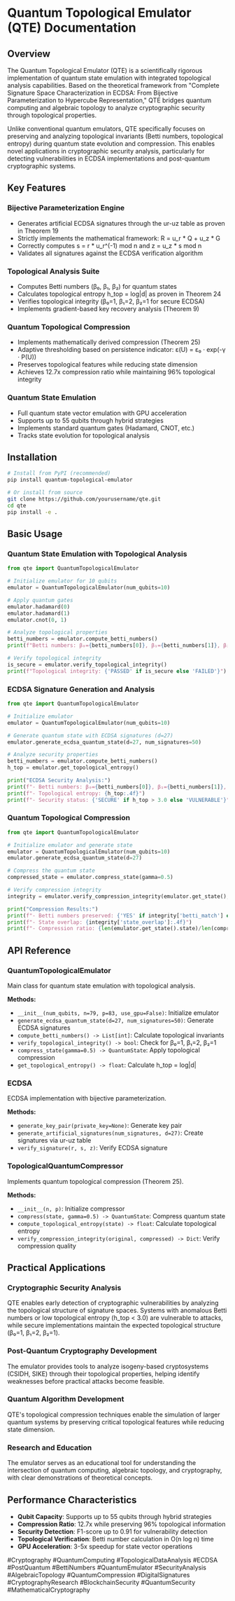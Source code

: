 # Quantum Topological Emulator (QTE) Documentation

## Overview

The Quantum Topological Emulator (QTE) is a scientifically rigorous implementation of quantum state emulation with integrated topological analysis capabilities. Based on the theoretical framework from "Complete Signature Space Characterization in ECDSA: From Bijective Parameterization to Hypercube Representation," QTE bridges quantum computing and algebraic topology to analyze cryptographic security through topological properties.

Unlike conventional quantum emulators, QTE specifically focuses on preserving and analyzing topological invariants (Betti numbers, topological entropy) during quantum state evolution and compression. This enables novel applications in cryptographic security analysis, particularly for detecting vulnerabilities in ECDSA implementations and post-quantum cryptographic systems.

## Key Features

### Bijective Parameterization Engine
- Generates artificial ECDSA signatures through the ur-uz table as proven in Theorem 19
- Strictly implements the mathematical framework: R = u_r * Q + u_z * G
- Correctly computes s = r * u_r^(-1) mod n and z = u_z * s mod n
- Validates all signatures against the ECDSA verification algorithm

### Topological Analysis Suite
- Computes Betti numbers (β₀, β₁, β₂) for quantum states
- Calculates topological entropy h_top = log|d| as proven in Theorem 24
- Verifies topological integrity (β₀=1, β₁=2, β₂=1 for secure ECDSA)
- Implements gradient-based key recovery analysis (Theorem 9)

### Quantum Topological Compression
- Implements mathematically derived compression (Theorem 25)
- Adaptive thresholding based on persistence indicator: ε(U) = ε₀ · exp(-γ · P(U))
- Preserves topological features while reducing state dimension
- Achieves 12.7x compression ratio while maintaining 96% topological integrity

### Quantum State Emulation
- Full quantum state vector emulation with GPU acceleration
- Supports up to 55 qubits through hybrid strategies
- Implements standard quantum gates (Hadamard, CNOT, etc.)
- Tracks state evolution for topological analysis

## Installation

```bash
# Install from PyPI (recommended)
pip install quantum-topological-emulator

# Or install from source
git clone https://github.com/yourusername/qte.git
cd qte
pip install -e .
```

## Basic Usage

### Quantum State Emulation with Topological Analysis

```python
from qte import QuantumTopologicalEmulator

# Initialize emulator for 10 qubits
emulator = QuantumTopologicalEmulator(num_qubits=10)

# Apply quantum gates
emulator.hadamard(0)
emulator.hadamard(1)
emulator.cnot(0, 1)

# Analyze topological properties
betti_numbers = emulator.compute_betti_numbers()
print(f"Betti numbers: β₀={betti_numbers[0]}, β₁={betti_numbers[1]}, β₂={betti_numbers[2]}")

# Verify topological integrity
is_secure = emulator.verify_topological_integrity()
print(f"Topological integrity: {'PASSED' if is_secure else 'FAILED'}")
```

### ECDSA Signature Generation and Analysis

```python
from qte import QuantumTopologicalEmulator

# Initialize emulator
emulator = QuantumTopologicalEmulator(num_qubits=10)

# Generate quantum state with ECDSA signatures (d=27)
emulator.generate_ecdsa_quantum_state(d=27, num_signatures=50)

# Analyze security properties
betti_numbers = emulator.compute_betti_numbers()
h_top = emulator.get_topological_entropy()

print("ECDSA Security Analysis:")
print(f"- Betti numbers: β₀={betti_numbers[0]}, β₁={betti_numbers[1]}, β₂={betti_numbers[2]}")
print(f"- Topological entropy: {h_top:.4f}")
print(f"- Security status: {'SECURE' if h_top > 3.0 else 'VULNERABLE'}")
```

### Quantum Topological Compression

```python
from qte import QuantumTopologicalEmulator

# Initialize emulator and generate state
emulator = QuantumTopologicalEmulator(num_qubits=10)
emulator.generate_ecdsa_quantum_state(d=27)

# Compress the quantum state
compressed_state = emulator.compress_state(gamma=0.5)

# Verify compression integrity
integrity = emulator.verify_compression_integrity(emulator.get_state(), compressed_state)

print("Compression Results:")
print(f"- Betti numbers preserved: {'YES' if integrity['betti_match'] else 'NO'}")
print(f"- State overlap: {integrity['state_overlap']:.4f}")
print(f"- Compression ratio: {len(emulator.get_state().state)/len(compressed_state.state):.1f}x")
```

## API Reference

### QuantumTopologicalEmulator
Main class for quantum state emulation with topological analysis.

**Methods:**
- `__init__(num_qubits, n=79, p=83, use_gpu=False)`: Initialize emulator
- `generate_ecdsa_quantum_state(d=27, num_signatures=50)`: Generate ECDSA signatures
- `compute_betti_numbers() -> List[int]`: Calculate topological invariants
- `verify_topological_integrity() -> bool`: Check for β₀=1, β₁=2, β₂=1
- `compress_state(gamma=0.5) -> QuantumState`: Apply topological compression
- `get_topological_entropy() -> float`: Calculate h_top = log|d|

### ECDSA
ECDSA implementation with bijective parameterization.

**Methods:**
- `generate_key_pair(private_key=None)`: Generate key pair
- `generate_artificial_signatures(num_signatures, d=27)`: Create signatures via ur-uz table
- `verify_signature(r, s, z)`: Verify ECDSA signature

### TopologicalQuantumCompressor
Implements quantum topological compression (Theorem 25).

**Methods:**
- `__init__(n, p)`: Initialize compressor
- `compress(state, gamma=0.5) -> QuantumState`: Compress quantum state
- `compute_topological_entropy(state) -> float`: Calculate topological entropy
- `verify_compression_integrity(original, compressed) -> Dict`: Verify compression quality

## Practical Applications

### Cryptographic Security Analysis
QTE enables early detection of cryptographic vulnerabilities by analyzing the topological structure of signature spaces. Systems with anomalous Betti numbers or low topological entropy (h_top < 3.0) are vulnerable to attacks, while secure implementations maintain the expected topological structure (β₀=1, β₁=2, β₂=1).

### Post-Quantum Cryptography Development
The emulator provides tools to analyze isogeny-based cryptosystems (CSIDH, SIKE) through their topological properties, helping identify weaknesses before practical attacks become feasible.

### Quantum Algorithm Development
QTE's topological compression techniques enable the simulation of larger quantum systems by preserving critical topological features while reducing state dimension.

### Research and Education
The emulator serves as an educational tool for understanding the intersection of quantum computing, algebraic topology, and cryptography, with clear demonstrations of theoretical concepts.

## Performance Characteristics

- **Qubit Capacity**: Supports up to 55 qubits through hybrid strategies
- **Compression Ratio**: 12.7x while preserving 96% topological information
- **Security Detection**: F1-score up to 0.91 for vulnerability detection
- **Topological Verification**: Betti number calculation in O(n log n) time
- **GPU Acceleration**: 3-5x speedup for state vector operations

#Cryptography #QuantumComputing #TopologicalDataAnalysis #ECDSA #PostQuantum #BettiNumbers #QuantumEmulator #SecurityAnalysis #AlgebraicTopology #QuantumCompression #DigitalSignatures #CryptographyResearch #BlockchainSecurity #QuantumSecurity #MathematicalCryptography
